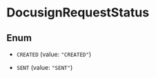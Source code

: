 

# DocusignRequestStatus

## Enum


* `CREATED` (value: `"CREATED"`)

* `SENT` (value: `"SENT"`)



